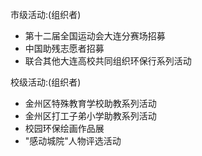 市级活动:(组织者)
- 第十二届全国运动会大连分赛场招募
- 中国助残志愿者招募
- 联合其他大连高校共同组织环保行系列活动

校级活动:(组织者)
- 金州区特殊教育学校助教系列活动
- 金州区打工子弟小学助教系列活动
- 校园环保绘画作品展
- "感动城院"人物评选活动
